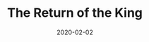 ---
date: 2020-02-02
dateYear: 2020
isbn: 9780007488346
title: The Return of the King
description: "Concluding the story begun in The Hobbit, this is the final part of Tolkien s epic masterpiece, The Lord of the Rings, featuring an exclusive cover image from the film, the definitive text, and a detailed map of Middle-earth. The armies of the Dark Lord Sauron are massing as his evil shadow spreads ever wider. Men, Dwarves, Elves and Ents unite forces to do battle agains the Dark. Meanwhile, Frodo and Sam struggle further into Mordor in their heroic quest to destroy the One Ring. The devastating conclusion of J.R.R. Tolkien s classic tale of magic and adventure, begun in The Fellowship of the Ring and The Two Towers, features the definitive edition of the text and includes the Appendices and a revised Index in full."
cover: cover-return-of-the-king.jpeg
coverGoogle: https://books.google.com/books/content?id=1EcBuwAACAAJ&printsec=frontcover&img=1&zoom=1&source=gbs_api
pageCount: 624
authors: J. R. R. Tolkien
publishers: HarperCollins
published: 2012
publishedYear: 2011
shelves:
- fiction
---